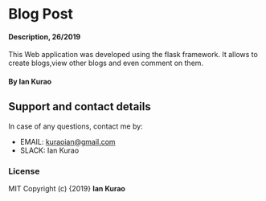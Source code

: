 # Blog Post

#### Description, 26/2019

This Web application was developed using the flask framework. It allows to create blogs,view other blogs and even comment on them. 

#### By **Ian Kurao**




## Support and contact details

In case of any questions, contact me by:

-   EMAIL: kuraoian@gmail.com
-   SLACK: Ian Kurao

### License

MIT Copyright (c) {2019} **Ian Kurao**